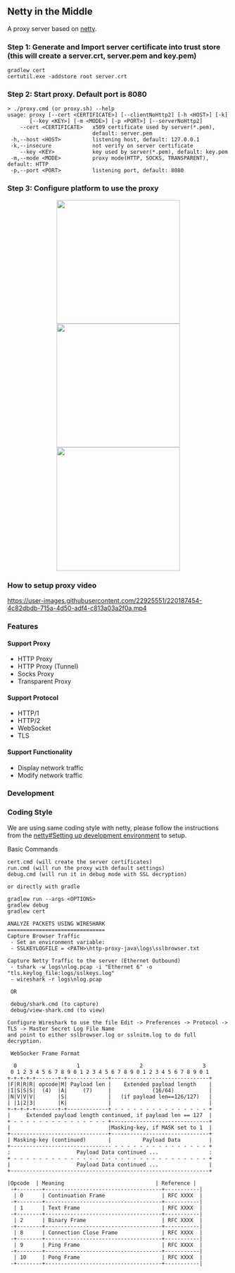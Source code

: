 ## Netty in the Middle

A proxy server based on [netty](https://github.com/netty/netty).

### Step 1: Generate and Import server certificate into trust store (this will create a server.crt, server.pem and key.pem)
```
gradlew cert
certutil.exe -addstore root server.crt
```

### Step 2: Start proxy. Default port is 8080
```
> ./proxy.cmd (or proxy.sh) --help
usage: proxy [--cert <CERTIFICATE>] [--clientNoHttp2] [-h <HOST>] [-k]
       [--key <KEY>] [-m <MODE>] [-p <PORT>] [--serverNoHttp2]
    --cert <CERTIFICATE>   x509 certificate used by server(*.pem),
                           default: server.pem
 -h,--host <HOST>          listening host, default: 127.0.0.1
 -k,--insecure             not verify on server certificate
    --key <KEY>            key used by server(*.pem), default: key.pem
 -m,--mode <MODE>          proxy mode(HTTP, SOCKS, TRANSPARENT), default: HTTP
 -p,--port <PORT>          listening port, default: 8080
```

### Step 3: Configure platform to use the proxy
<p align="center">
 <img src="https://github.com/safekids-ai/http-proxy-java/blob/main/docs/images/proxy1.jpg" height="280">
 <img src="https://github.com/safekids-ai/http-proxy-java/blob/main/docs/images/proxy2.jpg" height="280">
 <img src="https://github.com/safekids-ai/http-proxy-java/blob/main/docs/images/proxy3.jpg" height="280">
</p>


### How to setup proxy video
https://user-images.githubusercontent.com/22925551/220187454-4c82dbdb-715a-4d50-adf4-c813a03a2f0a.mp4


### Features

#### Support Proxy
- HTTP Proxy
- HTTP Proxy (Tunnel)
- Socks Proxy
- Transparent Proxy

#### Support Protocol
- HTTP/1
- HTTP/2
- WebSocket
- TLS

#### Support Functionality
- Display network traffic
- Modify network traffic

### Development

### Coding Style

We are using same coding style with netty, please follow the instructions from the [netty#Setting up development environment](https://netty.io/wiki/setting-up-development-environment.html) to setup.

Basic Commands

```
cert.cmd (will create the server certificates)
run.cmd (will run the proxy with default settings)
debug.cmd (will run it in debug mode with SSL decryption)

or directly with gradle

gradlew run --args <OPTIONS>
gradlew debug
gradlew cert
```

```
ANALYZE PACKETS USING WIRESHARK
===============================
Capture Browser Traffic
 - Set an environment variable:
 - SSLKEYLOGFILE = <PATH>\http-proxy-java\logs\sslbrowser.txt

Capture Netty Traffic to the server (Ethernet Outbound)
 - tshark -w logs\nlog.pcap -i "Ethernet 6" -o "tls.keylog_file:logs/sslkeys.log"
 - wireshark -r logs\nlog.pcap

 OR
 
 debug/shark.cmd (to capture)
 debug/view-shark.cmd (to view)

Configure Wireshark to use the file Edit -> Preferences -> Protocol -> TLS -> Master Secret Log File Name
and point to either sslbrowser.log or sslnitm.log to do full decryption.
```

``` 
 WebSocker Frame Format
 
  0                   1                   2                   3
 0 1 2 3 4 5 6 7 8 9 0 1 2 3 4 5 6 7 8 9 0 1 2 3 4 5 6 7 8 9 0 1
+-+-+-+-+-------+-+-------------+-------------------------------+
|F|R|R|R| opcode|M| Payload len |    Extended payload length    |
|I|S|S|S|  (4)  |A|     (7)     |             (16/64)           |
|N|V|V|V|       |S|             |   (if payload len==126/127)   |
| |1|2|3|       |K|             |                               |
+-+-+-+-+-------+-+-------------+ - - - - - - - - - - - - - - - +
|     Extended payload length continued, if payload len == 127  |
+ - - - - - - - - - - - - - - - +-------------------------------+
|                               |Masking-key, if MASK set to 1  |
+-------------------------------+-------------------------------+
| Masking-key (continued)       |          Payload Data         |
+-------------------------------- - - - - - - - - - - - - - - - +
:                     Payload Data continued ...                :
+ - - - - - - - - - - - - - - - - - - - - - - - - - - - - - - - +
|                     Payload Data continued ...                |
+---------------------------------------------------------------+

|Opcode  | Meaning                             | Reference |
 -+--------+-------------------------------------+-----------|
  | 0      | Continuation Frame                  | RFC XXXX  |
 -+--------+-------------------------------------+-----------|
  | 1      | Text Frame                          | RFC XXXX  |
 -+--------+-------------------------------------+-----------|
  | 2      | Binary Frame                        | RFC XXXX  |
 -+--------+-------------------------------------+-----------|
  | 8      | Connection Close Frame              | RFC XXXX  |
 -+--------+-------------------------------------+-----------|
  | 9      | Ping Frame                          | RFC XXXX  |
 -+--------+-------------------------------------+-----------|
  | 10     | Pong Frame                          | RFC XXXX  |
 -+--------+-------------------------------------+-----------|
```
